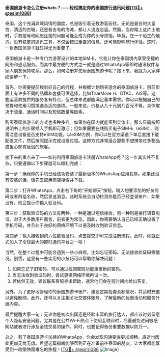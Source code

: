 **泰国旅游卡怎么注册whats？——轻松搞定你的泰国旅行通讯问题[[TG💪+ @esim1088](https://t.me/s/esim1088)]**

泰国，这个充满异域风情的国度，总是吸引着无数游客前往。无论是曼谷的大皇宫、清迈的古城，还是普吉岛的海滩，都让人流连忘返。然而，当你踏上这片土地时，手机信号和网络连接的问题可能会成为你的头号烦恼。毕竟，在一个陌生的地方，没有稳定的通讯工具，不仅会错过重要的信息，还可能影响旅行体验。这时，一张泰国旅游卡就显得尤为重要了。

泰国旅游卡是一种专门为游客设计的本地SIM卡，它能让你在泰国境内享受便捷的网络和通话服务。而其中最方便的方式之一就是通过WhatsApp等即时通讯软件与家人朋友保持联系。那么，如何注册并使用泰国旅游卡呢？接下来，我就为大家详细讲解一下。

首先，你需要提前规划好自己的行程，并根据计划购买适合的泰国旅游卡。目前市面上有许多不同的品牌和套餐可供选择，比如TrueMove H、DTAC、AIS等。这些运营商提供的服务各有特点，但总体来说都能满足基本需求。你可以根据自己的预算和使用习惯挑选合适的选项。一般来说，价格从几十元到几百元不等，具体取决于流量、通话时间以及短信数量等因素。

购买泰国旅游卡的方式也多种多样。如果你在国内就能买到实体卡，那么只需按照说明书上的步骤插入手机即可激活；但如果需要在线购买电子SIM卡（eSIM），则需注意设备是否支持eSIM功能。以eSIM为例，你可以在官方渠道下单后直接下载配置文件，然后按照提示完成设置过程。这种方式非常适合那些不想携带过多物品或担心邮寄延迟的旅客。

接下来的重点来了——如何利用泰国旅游卡注册WhatsApp呢？这一步其实并不复杂，只要遵循以下步骤就可以顺利完成：

第一步：确保你的手机已经成功安装了最新版本的WhatsApp应用程序。如果还没有安装的话，请先去应用商店搜索并下载。

第二步：打开WhatsApp，点击右下角的“开始聊天”按钮，输入想要添加的好友号码或者群组名称，然后发送消息。此时系统会自动检测你是否已经登录账户，如果没有，则会提示你输入验证码。

第三步：获取验证码的方法有两种。一种是通过短信接收，另一种则是拨打语音电话。对于大多数用户而言，前者更为常见。因此，你需要确认自己已经正确设置了手机号码，并且处于良好的网络环境下以便及时收到验证信息。

第四步：输入接收到的六位数验证码，点击提交即可完成注册流程。此时，你就正式加入了全球最大的即时通讯平台之一啦！

当然，在整个过程中可能会遇到一些小麻烦，比如忘记密码、无法接收验证码等情况。别慌，这里有一些实用的小技巧可以帮助你解决问题：

1. 如果忘记了旧密码，可以通过找回密码功能重置新的密码。
2. 当无法收到验证码时，尝试更换网络环境再试一次。
3. 若依然无效，建议联系客服寻求帮助，通常他们会在短时间内给出答复。

另外，为了更好地管理你的泰国旅游卡账户，建议定期检查余额情况，并适时充值以避免断网。此外，还可以关注相关社交媒体账号，了解最新的优惠活动和服务升级内容。

最后提醒大家一句：无论你是初次出国还是经验丰富的旅行达人，都应该时刻留意个人隐私安全问题。尤其是在公共Wi-Fi热点下使用互联网时，尽量避免访问敏感网站或者进行涉及金钱交易的操作。同时，也要记得备份重要数据以防万一。

总之，有了泰国旅游卡加持的WhatsApp，你会发现沟通变得更加顺畅，旅途也因此更加无忧无虑。希望这篇指南能够帮到正在准备前往泰国的朋友，让大家都能享受到一段愉快而难忘的旅程！[[TG💪+ @esim1088](https://t.me/s/esim1088) ![Image](https://i.postimg.cc/4NQfJmqS/Snipaste-2025-05-13-00-14-12.png)]